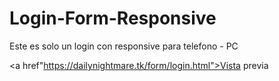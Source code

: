 # Login-Form-Responsive
Este es solo un login con responsive para telefono - PC 

<a href"https://dailynightmare.tk/form/login.html">Vista previa</a>
